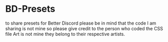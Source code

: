 # BD-Presets
to share presets for Better Discord
please be in mind that the code I am sharing is not mine so please give credit to the person who coded the CSS file
Art is not mine they belong to their respective artists.
